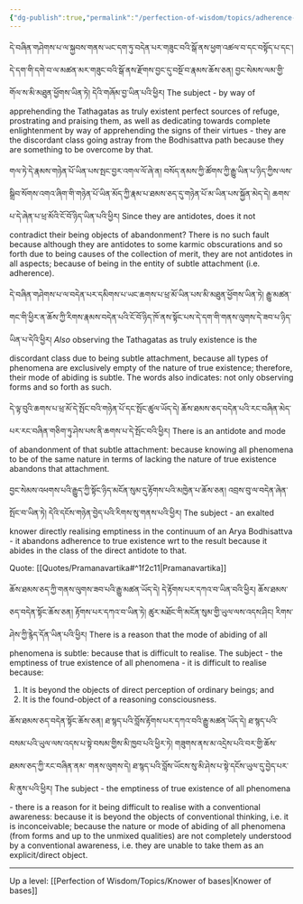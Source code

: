 ```yaml
---
{"dg-publish":true,"permalink":"/perfection-of-wisdom/topics/adherence-to-signs-in-relation-to-the-result/"}
---
```


དེ་བཞིན་གཤེགས་པ་ལ་སྐྱབས་གནས་ཡང་དག་ཏུ་བདེན་པར་གཟུང་བའི་སྒོ་ནས་ཕྱག་འཚལ་བ་དང་བསྟོད་པ་དང༌། 
དེ་དག་གི་དགེ་བ་ལ་མཚན་མར་གཟུང་བའི་སྒོ་ནས་རྫོགས་བྱང་དུ་བསྔོ་བ་རྣམས་ཆོས་ཅན། 
བྱང་སེམས་ལམ་གྱི་གོལ་ས་མི་མཐུན་ཕྱོགས་ཡིན་ཏེ། དེའི་གཞོམ་བྱ་ཡིན་པའི་ཕྱིར།
The subject - by way of apprehending the Tathagatas as truly existent perfect sources of refuge, prostrating and praising them, as well as dedicating towards complete enlightenment by way of apprehending the signs of their virtues - they are the discordant class going astray from the Bodhisattva path because they are something to be overcome by that.

གལ་ཏེ་དེ་རྣམས་གཉེན་པོ་ཡིན་པས་སྤང་བྱར་འགལ་ལོ་ཞེ་ན། བསོད་ནམས་ཀྱི་ཚོགས་ཀྱི་རྒྱུ་ཡིན་པ་ཉིད་ཀྱིས་ལས་སྒྲིབ་སོགས་འགའ་ཞིག་གི་གཉེན་པོ་ཡིན་མོད་ཀྱི་རྣམ་པ་ཐམས་ཅད་དུ་གཉེན་པོ་མ་ཡིན་པས་སྐྱོན་མེད་དེ། ཆགས་པ་དེ་ཞེན་པ་ཕྲ་མོའི་ངོ་བོ་ཉིད་ཡིན་པའི་ཕྱིར།
Since they are antidotes, does it not contradict their being objects of abandonment? There is no such fault because although they are antidotes to some karmic obscurations and so forth due to being causes of the collection of merit, they are not antidotes in all aspects; because of being in the entity of subtle attachment (i.e. adherence).

དེ་བཞིན་གཤེགས་པ་ལ་བདེན་པར་དམིགས་པ་ཡང་ཆགས་པ་ཕྲ་མོ་ཡིན་པས་མི་མཐུན་ཕྱོགས་ཡིན་ཏེ། 
རྒྱུ་མཚན་གང་གི་ཕྱིར་ན་ཆོས་ཀྱི་རིགས་རྣམས་བདེན་པའི་ངོ་བོ་ཉིད་ཁོ་ནས་སྟོང་པས་དེ་དག་གི་གནས་ལུགས་དེ་ཟབ་པ་ཉིད་ཡིན་པ་དེའི་ཕྱིར།
*Also* observing the Tathagatas as truly existence is the discordant class due to being subtle attachment, because all types of phenomena are exclusively empty of the nature of true existence; therefore, their mode of abiding is subtle.
The words also indicates: not only observing forms and so forth as such.

དེ་ལྟ་བུའི་ཆགས་པ་ཕྲ་མོ་དེ་སྤོང་བའི་གཉེན་པོ་དང་སྤོང་ཚུལ་ཡོད་དེ། 
ཆོས་ཐམས་ཅད་བདེན་པའི་རང་བཞིན་མེད་པར་རང་བཞིན་གཅིག་ཏུ་ཤེས་པས་ནི་ཆགས་པ་དེ་སྤོང་བའི་ཕྱིར།
There is an antidote and mode of abandonment of that subtle attachment: because knowing all phenomena to be of the same nature in terms of lacking the nature of true existence abandons that attachment.

བྱང་སེམས་འཕགས་པའི་རྒྱུད་ཀྱི་སྟོང་ཉིད་མངོན་སུམ་དུ་རྟོགས་པའི་མཁྱེན་པ་ཆོས་ཅན། འབྲས་བུ་ལ་བདེན་ཞེན་སྤོང་བ་ཡིན་ཏེ། 
དེའི་དངོས་གཉེན་བྱེད་པའི་རིགས་སུ་གནས་པའི་ཕྱིར།
The subject - an exalted knower directly realising emptiness in the continuum of an Arya Bodhisattva - it abandons adherence to true existence wrt to the result because it abides in the class of the direct antidote to that.

Quote: [[Quotes/Pramanavartika#^1f2c11\|Pramanavartika]]

ཆོས་ཐམས་ཅད་ཀྱི་གནས་ལུགས་ཟབ་པའི་རྒྱུ་མཚན་ཡོད་དེ། དེ་རྟོགས་པར་དཀའ་བ་ཡིན་བའི་ཕྱིར། 
ཆོས་ཐམས་ཅད་བདེན་སྟོང་ཆོས་ཅན། རྟོགས་པར་དཀའ་བ་ཡིན་ཏེ། ཚུར་མཐོང་གི་མངོན་སུམ་གྱི་ཡུལ་ལས་འདས་ཤིང། རིགས་ཤེས་ཀྱི་རྙེད་དོན་ཡིན་པའི་ཕྱིར།
There is a reason that the mode of abiding of all phenomena is subtle: because that is difficult to realise.
The subject - the emptiness of true existence of all phenomena - it is difficult to realise because:
1. It is beyond the objects of direct perception of ordinary beings; and
2. It is the found-object of a reasoning consciousness.

ཆོས་ཐམས་ཅད་བདེན་སྟོང་ཆོས་ཅན། ཐ་སྙད་པའི་བློས་རྟོགས་པར་དཀའ་བའི་རྒྱུ་མཚན་ཡོད་དེ། 
ཐ་སྙད་པའི་བསམ་པའི་ཡུལ་ལས་འདས་པ་སྟེ་བསམ་གྱིས་མི་ཁྱབ་པའི་ཕྱིར་ཏེ། གཟུགས་ནས་མ་འདྲེས་པའི་བར་གྱི་ཆོས་ཐམས་ཅད་ཀྱི་རང་བཞིན་ནམ་
གནས་ལུགས་དེ། ཐ་སྙད་པའི་བློས་ཡོངས་སུ་མི་ཤེས་པ་སྟེ་དངོས་ཡུལ་དུ་བྱེད་པར་མི་ནུས་པའི་ཕྱིར།
The subject - the emptiness of true existence of all phenomena - there is a reason for it being difficult to realise with a conventional awareness: because it is beyond the objects of conventional thinking, i.e. it is inconceivable; because the nature or mode of abiding of all phenomena (from forms and up to the unmixed qualities) are not completely understood by a conventional awareness, i.e. they are unable to take them as an explicit/direct object.


---
Up a level: [[Perfection of Wisdom/Topics/Knower of bases\|Knower of bases]]